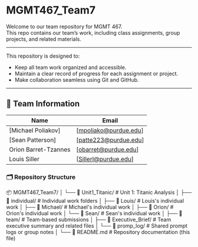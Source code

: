 # MGMT467_Team7

Welcome to our team repository for MGMT 467.  
This repo contains our team’s work, including class assignments, group projects, and related materials.

---
This repository is designed to:
- Keep all team work organized and accessible.
- Maintain a clear record of progress for each assignment or project.
- Make collaboration seamless using Git and GitHub.
---

## 👥 Team Information

| Name | Email |
|------|------|
| [Michael Poliakov] | [mpoliako@purdue.edu] |
| [Sean Patterson] | [patte223@purdue.edu] | 
| Orion Barret-Tzannes | [obarret@purdue.edu] | 
| Louis Siller | [Sillerl@purdue.edu] | 


### 🗂️ Repository Structure
📦 MGMT467_Team7/
│
└── 📁 Unit1_Titanic/                     # Unit 1: Titanic Analysis
    │
    ├── 📁 individual/                    # Individual work folders
    │   ├── 📁 Louis/                     # Louis's individual work
    │   ├── 📁 Michael/                   # Michael's individual work
    │   ├── 📁 Orion/                     # Orion's individual work
    │   └── 📁 Sean/                      # Sean's individual work
    │
    ├── 📁 team/                          # Team-based submissions
    │   ├── 📁 Executive_Brief/           # Team executive summary and related files
    │   └── 📁 promp_log/                 # Shared prompt logs or group notes
    │
    └── 📄 README.md                      # Repository documentation (this file)

